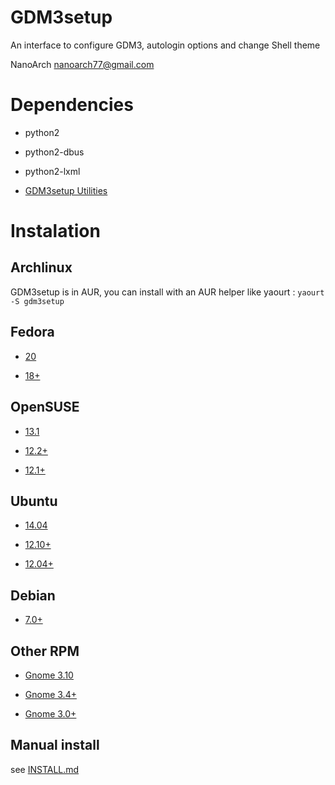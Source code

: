 GDM3setup
=========

An interface to configure GDM3, autologin options and change Shell theme

NanoArch <nanoarch77@gmail.com>



Dependencies
============

- python2

- python2-dbus

- python2-lxml

- [GDM3setup Utilities](https://github.com/Nano77/gdm3setup-utils)

Instalation
===========

Archlinux
---------

GDM3setup is in AUR, you can install with an AUR helper like yaourt : `yaourt -S gdm3setup`


Fedora
------
- [20](https://github.com/Nano77/various/tree/master/rpm/gdm3setup/gnome-3.10/)

- [18+](https://github.com/Nano77/various/tree/master/rpm/gdm3setup/compatibility-3.4/)


OpenSUSE
--------
- [13.1](https://github.com/Nano77/various/tree/master/rpm/gdm3setup/gnome-3.10/)

- [12.2+](https://github.com/Nano77/various/tree/master/rpm/gdm3setup/compatibility-3.4/)

- [12.1+](https://github.com/Nano77/various/tree/master/rpm/gdm3setup/compatibility-3.0/)


Ubuntu 
------
- [14.04](https://github.com/Nano77/various/tree/master/deb/gdm3setup/gnome-3.10)

- [12.10+](https://github.com/Nano77/various/tree/master/deb/gdm3setup/compatibility-3.4/)

- [12.04+](https://github.com/Nano77/various/tree/master/deb/gdm3setup/compatibility-3.0/)


Debian
------
- [7.0+](https://github.com/Nano77/various/tree/master/deb/gdm3setup/debian-compatibility-3.4/)


Other RPM 
---------
- [Gnome 3.10](https://github.com/Nano77/various/tree/master/rpm/gdm3setup/gnome-3.10/)

- [Gnome 3.4+](https://github.com/Nano77/various/tree/master/rpm/gdm3setup/compatibility-3.4/)

- [Gnome 3.0+](https://github.com/Nano77/various/tree/master/rpm/gdm3setup/compatibility-3.0/)


Manual install
--------------

see [INSTALL.md](https://github.com/Nano77/gdm3setup/blob/master/INSTALL.md)


